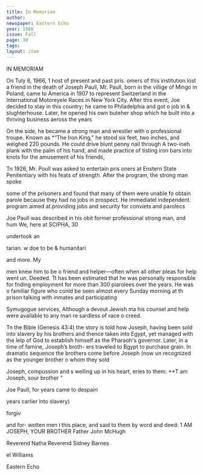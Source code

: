 ```yaml
---
title: In Memoriam
author: 
newspaper: Eastern Echo
year: 1966
issue: Fall
page: 30
tags:
layout: item
---
```


IN MEMORIAM

On Tuly 8, 1966, 1 host of present and past pris. omers of this institution lost a friend in the death of Joseph Paull, Mr. Paull, born in the villige of Mingo in Poland, came to America in 1907 to represent Switzerland in the International Motoreyele Races in New York City. After this event, Joe decided to stay in this country; he came to Philadelphia and got o job in & slughterhouse. Later, he opened his own buteher shop which he built into a thriving business aeross the years

On the side, he became a strong man and wrestler with o professional troupe. Known as *“The Iron King," he stood six feet, two inches, and weighed 220 pounds. He could drive blunt penny nail through A two-ineh plank with the palm of his hand, and made practice of tisting iron bars into knots for the amusement of his friends,

Tn 1926, Mr. Poull was asked to entertain pris oners at Enstern State Penitentiary with his feats of strength. After the program, the strong man spoke

some of the prisoners and found that many of them were unable fo obtain parole because they had no jobs in prospect. He immediatel independent. program aimed at.providing jobs and security for conviets and parolecs

Joe Paull was described in his obit former professional strong man, and hum We, here at SCIPHA, 30

undertook an

tarian. w doe to be & humanitari

and more. My

men knew him to be o friend and helper—often when all other pleas for help went un. Deeded. Tt has been estimated that he was personally responsible for fnding employment for more than 300 piarolees over the years. He was o familiar figure who conld be seen almost every Sunday morning at th prison talking with inmates and participating

Symugogue services, Although a devout Jewish ma his counsel and help were available to any man re sardless of race o creed.

Tn the Bible (Genesis 43:4) the story is told how Joseph, having been sold into slavery by his brothers and thence taken into Egypt, yet managed with the lelp of God to establish himself as the Pharaoh's governor. Later, in a time of famine, Joseph’s broth- ers traveled to Bgypt to purchase grain. In dramatic sequence the brothers come before Joseph (now un recognized as the younger brother o whom they sold

Joseph, compussion and s welling up in his heart, eries to them: **T am Joseph, sour brother "

Joe Paull, for years came to despairi

years carlier into slavery)

forgiv

and for- wotten men i this place, and said to them by word and deed: 1 AM JOSEPH, YOUR BROTHER Father John McHugh

Reverend Natha Reverend Sidney Barnes

el Williams

Eastern Echo

